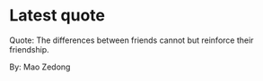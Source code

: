 # Latest quote 

Quote: The differences between friends cannot but reinforce their friendship. 

By: Mao Zedong